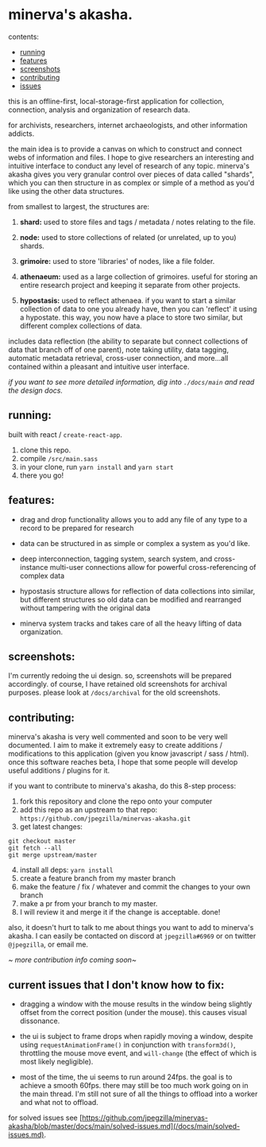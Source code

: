 # minerva's akasha.

contents:
-   [running](#running)
-   [features](#features)
-   [screenshots](#screenshots)
-   [contributing](#contributing)
-   [issues](#issues)

this is an offline-first, local-storage-first application for collection, connection, analysis and organization of research data.

for archivists, researchers, internet archaeologists, and other information addicts.

the main idea is to provide a canvas on which to construct and connect webs of information and files. I hope to give researchers an interesting and intuitive interface to conduct any level of research of any topic. minerva's akasha gives you very granular control over pieces of data called "shards", which you can then structure in as complex or simple of a method as you'd like using the other data structures.

from smallest to largest, the structures are:

1.  **shard:** used to store files and tags / metadata / notes relating to the file.

2.  **node:** used to store collections of related (or unrelated, up to you) shards.

3.  **grimoire:** used to store 'libraries' of nodes, like a file folder.

4.  **athenaeum:** used as a large collection of grimoires. useful for storing an entire research project and keeping it separate from other projects.

5.  **hypostasis:** used to reflect athenaea. if you want to start a similar collection of data to one you already have, then you can 'reflect' it using a hypostate. this way, you now have a place to store two similar, but different complex collections of data.

includes data reflection (the ability to separate but connect collections of data that branch off of one parent), note taking utility, data tagging, automatic metadata retrieval, cross-user connection, and more...all contained within a pleasant and intuitive user interface.

_if you want to see more detailed information, dig into `./docs/main` and read the design docs._

<a name="#running"></a>
## running:

built with react / `create-react-app`.

1.  clone this repo.
2.  compile `/src/main.sass`
3.  in your clone, run `yarn install` and `yarn start`
4.  there you go!

<a name="features"></a>
## features:

-   drag and drop functionality allows you to add any file of any type to a record to be prepared for research

-   data can be structured in as simple or complex a system as you'd like.

-   deep interconnection, tagging system, search system, and cross-instance multi-user connections allow for powerful cross-referencing of complex data

-   hypostasis structure allows for reflection of data collections into similar, but different structures so old data can be modified and rearranged without tampering with the original data

-   minerva system tracks and takes care of all the heavy lifting of data organization.

<a name="screenshots"></a>
## screenshots:

I'm currently redoing the ui design. so, screenshots will be prepared accordingly. of course, I have retained old screenshots for archival purposes. please look at `/docs/archival` for the old screenshots.

<a name="contributing"></a>
## contributing:

minerva's akasha is very well commented and soon to be very well documented. I aim to make it extremely easy to create additions / modifications to this application (given you know javascript / sass / html). once this software reaches beta, I hope that some people will develop useful additions / plugins for it.

if you want to contribute to minerva's akasha, do this 8-step process:

1.  fork this repository and clone the repo onto your computer
2.  add this repo as an upstream to that repo: `https://github.com/jpegzilla/minervas-akasha.git`
3.  get latest changes:
```
git checkout master
git fetch --all
git merge upstream/master
```
4.  install all deps: `yarn install`
5.  create a feature branch from my master branch
6.  make the feature / fix / whatever and commit the changes to your own branch
7.  make a pr from your branch to my master.
8.  I will review it and merge it if the change is acceptable. done!

also, it doesn't hurt to talk to me about things you want to add to minerva's akasha. I can easily be contacted on discord at `jpegzilla#6969` or on twitter `@jpegzilla`, or email me.

_\~ more contribution info coming soon\~_



<a name="issues"></a>
## current issues that I don't know how to fix:

-   dragging a window with the mouse results in the window being slightly offset from the correct position (under the mouse). this causes visual dissonance.

-   the ui is subject to frame drops when rapidly moving a window, despite using `requestAnimationFrame()` in conjunction with `transform3d()`, throttling the mouse move event, and `will-change` (the effect of which is most likely negligible).

-   most of the time, the ui seems to run around 24fps. the goal is to achieve a smooth 60fps. there may still be too much work going on in the main thread. I'm still not sure of all the things to offload into a worker and what not to offload.

for solved issues see [https://github.com/jpegzilla/minervas-akasha/blob/master/docs/main/solved-issues.md](/docs/main/solved-issues.md).
